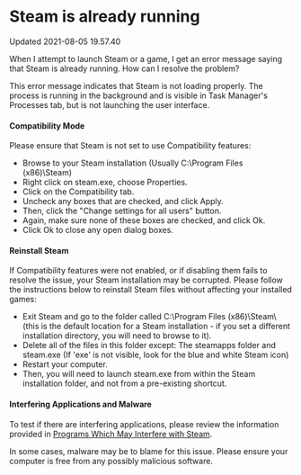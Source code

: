 # Steam is already running
Updated 2021-08-05 19.57.40

When I attempt to launch Steam or a game, I get an error message saying that Steam is already running.  How can I resolve the problem?  
  
This error message indicates that Steam is not loading properly. The process is running in the background and is visible in Task Manager's Processes tab, but is not launching the user interface.  
  
#### Compatibility Mode
Please ensure that Steam is not set to use Compatibility features:  

* Browse to your Steam installation (Usually C:\Program Files (x86)\Steam\)
* Right click on steam.exe, choose Properties.
* Click on the Compatibility tab.
* Uncheck any boxes that are checked, and click Apply.
* Then, click the "Change settings for all users" button.
* Again, make sure none of these boxes are checked, and click Ok.
* Click Ok to close any open dialog boxes.

  
  
#### Reinstall Steam
If Compatibility features were not enabled, or if disabling them fails to resolve the issue, your Steam installation may be corrupted. Please follow the instructions below to reinstall Steam files without affecting your installed games:  
  

* Exit Steam and go to the folder called C:\Program Files (x86)\Steam\ (this is the default location for a Steam installation - if you set a different installation directory, you will need to browse to it).
* Delete all of the files in this folder except: The steamapps folder and steam.exe (If 'exe' is not visible, look for the blue and white Steam icon)
* Restart your computer.
* Then, you will need to launch steam.exe from within the Steam installation folder, and not from a pre-existing shortcut.

  
  
#### Interfering Applications and Malware
To test if there are interfering applications, please review the information provided in [Programs Which May Interfere with Steam](https://help.steampowered.com/en/faqs/view/1F39-DCB4-FF28-5748).  
  
In some cases, malware may be to blame for this issue. Please ensure your computer is free from any possibly malicious software.